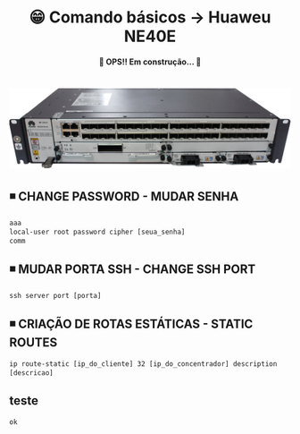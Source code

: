 <h1 align="center">😁 Comando básicos -> Huaweu NE40E</h1>

<h4 align="center">
  🚧 OPS!! Em construção... 🚧
</h4>

<h1 align="center">
  <img alt="ne40e" title="ne40e" src="../img/ne40e.png" />
</h1>

## ◾ CHANGE PASSWORD - MUDAR SENHA
```
aaa
local-user root password cipher [seua_senha]
comm
```

## ◾ MUDAR PORTA SSH - CHANGE SSH PORT  
    ssh server port [porta]

## ◾ CRIAÇÃO DE ROTAS ESTÁTICAS - STATIC ROUTES  
    ip route-static [ip_do_cliente] 32 [ip_do_concentrador] description [descricao]

## teste
    ok